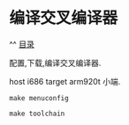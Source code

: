 # 编译交叉编译器

^^ [目录](customize-mini2440-softwave)

配置,下载,编译交叉编译器.

host i686 target arm920t 小端.

`make menuconfig`

`make toolchain`